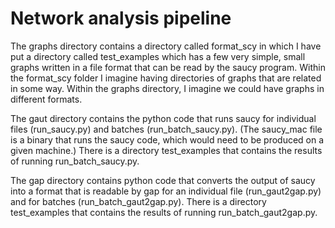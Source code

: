 # Network analysis pipeline

The graphs directory contains a directory called format_scy in which I have put a directory called test_examples which has a few very simple, small graphs written in a file format that can be read by the saucy program. Within the format_scy folder I imagine having directories of graphs that are related in some way. Within the graphs directory, I imagine we could have graphs in different formats.

The gaut directory contains the python code that runs saucy for individual files (run_saucy.py) and batches (run_batch_saucy.py). (The saucy_mac file is a binary that runs the saucy code, which would need to be produced on a given machine.) There is a directory test_examples that contains the results of running run_batch_saucy.py.

The gap directory contains python code that converts the output of saucy into a format that is readable by gap for an individual file (run_gaut2gap.py) and for batches (run_batch_gaut2gap.py). There is a directory test_examples that contains the results of running run_batch_gaut2gap.py.

